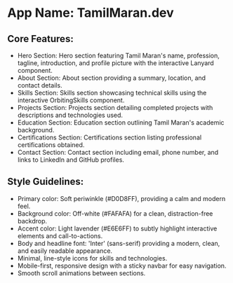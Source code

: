 # **App Name**: TamilMaran.dev

## Core Features:

- Hero Section: Hero section featuring Tamil Maran's name, profession, tagline, introduction, and profile picture with the interactive Lanyard component.
- About Section: About section providing a summary, location, and contact details.
- Skills Section: Skills section showcasing technical skills using the interactive OrbitingSkills component.
- Projects Section: Projects section detailing completed projects with descriptions and technologies used.
- Education Section: Education section outlining Tamil Maran's academic background.
- Certifications Section: Certifications section listing professional certifications obtained.
- Contact Section: Contact section including email, phone number, and links to LinkedIn and GitHub profiles.

## Style Guidelines:

- Primary color: Soft periwinkle (#D0D8FF), providing a calm and modern feel.
- Background color: Off-white (#FAFAFA) for a clean, distraction-free backdrop.
- Accent color: Light lavender (#E6E6FF) to subtly highlight interactive elements and call-to-actions.
- Body and headline font: 'Inter' (sans-serif) providing a modern, clean, and easily readable appearance.
- Minimal, line-style icons for skills and technologies.
- Mobile-first, responsive design with a sticky navbar for easy navigation.
- Smooth scroll animations between sections.